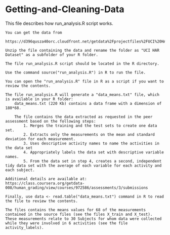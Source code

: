 Getting-and-Cleaning-Data
=========================
This file describes how run_analysis.R script works.

    You can get the data from 
    
    https://d396qusza40orc.cloudfront.net/getdata%2Fprojectfiles%2FUCI%20HAR%20Dataset.zip.
    
    Unzip the file containing the data and rename the folder as "UCI HAR Dataset" as a subfolder of your R folder.
    
    The file run_analysis.R script should be located in the R directory.
    
    Use the command source("run_analysis.R") in R to run the file.
    
    You can open the "run_analysis.R" file in R as a script if you want to review the contents.
    
    The file run_analysis.R will generate a "data_means.txt" file, which is available in your R folder:
        data_means.txt (220 Kb) contains a data frame with a dimension of 180*68.
        
        The file contains the data extracted as requested in the peer assessment based on the following steps:
            1. Merges the training and the test sets to create one data set.
            2. Extracts only the measurements on the mean and standard deviation for each measurement. 
            3. Uses descriptive activity names to name the activities in the data set
            4. Appropriately labels the data set with descriptive variable names. 
            5. From the data set in step 4, creates a second, independent tidy data set with the average of each variable for each activity and each subject.
   
    Additional details are available at: 
    https://class.coursera.org/getdata-008/human_grading/view/courses/972586/assessments/3/submissions
    
    Finally, use data <- read.table("data_means.txt") command in R to read the file to review the contents.
    
    The files contains the means values for 68 of the measurements contained in the source files (see the files X_train and X_test).
    These measurements relate to 30 Subjects for whom data were collected while they were involved in 6 activities (see the file activity_labels).
  

